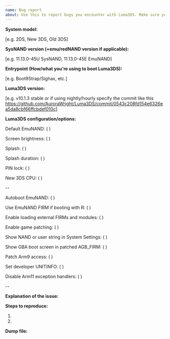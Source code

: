 ```yaml
---
name: Bug report
about: Use this to report bugs you encounter with Luma3DS. Make sure you upload the crash dumps if Luma3DS crashes.
---
```


<!--
-- THIS IS NOT A SUPPORT FORUM! For support go here:
-- Nintendo Homebrew: https://discord.gg/MjzatM8
--
-- Rosalina feature requests go here: https://github.com/AuroraWright/Luma3DS/issues/752
--
-- Also check the Wiki (https://github.com/AuroraWright/Luma3DS/wiki) before making an issue.
--
-- For GBA/DSiWare/DS/AGB_FIRM/TWL_FIRM problems: https://3ds.hacks.guide/troubleshooting
-- If you're using an emu/redNAND try installing anything on it to sysNAND.
-- Please make sure to read "Enable game patching" https://github.com/AuroraWright/Luma3DS/wiki/Options-and-usage before posting any issues about the "Enable game patching" option(s).
--
-- Luma updaters that don't support Boot9Strap/Sighax won't work.
-- This is due to support for non-B9S/Sighax entrypoints being dropped.
--
-- Please fill in the placeholders.-->
**System model:**

[e.g. 2DS, New 3DS, Old 3DS]

**SysNAND version (+emu/redNAND version if applicable):**

[e.g. 11.13.0-45U SysNAND, 11.13.0-45E EmuNAND]
<!--You can check which version you're on in System Settings. It will be on the bottom right of the top screen.-->

**Entrypoint (How/what you're using to boot Luma3DS):**

[e.g. Boot9Strap/Sighax, etc.]

**Luma3DS version:**

[e.g. v10.1.3 stable or if using nightly/hourly specify the commit like this https://github.com/AuroraWright/Luma3DS/commit/0543c208fd154e6326ea5da8cbf66ffcbdef010c]

**Luma3DS configuration/options:**

Default EmuNAND: ( )
<!--This option is only available if there's at least one EmuNAND.-->

Screen brightness: ( )

Splash: ( )

Splash duration: ( )

PIN lock: ( )

New 3DS CPU: ( )
<!--This option is only available for New 3DS/2DS.-->

--

Autoboot EmuNAND: ( )
<!--This option is only available if there's at least one EmuNAND.-->

Use EmuNAND FIRM if booting with R: ( )
<!--This option is only available if there's at least one EmuNAND.-->

Enable loading external FIRMs and modules: ( )
<!--Firmware (.bin) files are not required by Luma, or NTR CFW anymore.
-- If you're having issues with this option enabled try deleting them from the luma folder on the root of the SD card or /rw/luma on CTRNAND and disabling this option.-->

Enable game patching: ( )

Show NAND or user string in System Settings: ( )

Show GBA boot screen in patched AGB_FIRM: ( )

Patch Arm9 access: ( )

Set developer UNITINFO: ( )

Disable Arm11 exception handlers: ( )

--


**Explanation of the issue:**






**Steps to reproduce:**

1.

2.


**Dump file:**
<!--If the issue leads to a crash you must uncheck the "Disable Arm11 exception handlers" option.
-- The error message will tell you where the dump is.
-- Zip the dmp file and drag & drop it below.-->
